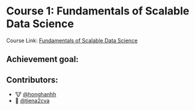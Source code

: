# __Course 1: Fundamentals of Scalable Data Science__

Course Link: [Fundamentals of Scalable Data Science](https://www.coursera.org/learn/ds)

## Achievement goal:

## Contributors:
- 🐮 [@honghanhh](https://github.com/honghanhh)
- 🐔 [@tiena2cva](https://github.com/tiena2cva)